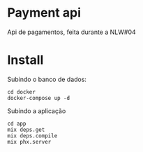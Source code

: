 # Payment api

Api de pagamentos, feita durante a NLW#04

# Install

Subindo o banco de dados:
````
cd docker
docker-compose up -d
````

Subindo a aplicação
````
cd app
mix deps.get
mix deps.compile
mix phx.server
````
